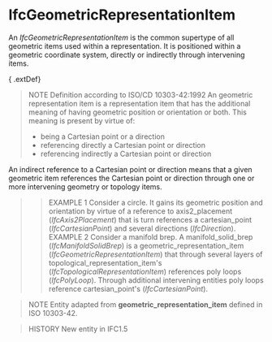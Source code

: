 # IfcGeometricRepresentationItem

An _IfcGeometricRepresentationItem_ is the common supertype of all geometric items used within a representation. It is positioned within a geometric coordinate system, directly or indirectly through intervening items.

{ .extDef}
> NOTE Definition according to ISO/CD 10303-42:1992
> An geometric representation item is a representation item that has the additional meaning of having geometric position or orientation or both. This meaning is present by virtue of:
>
> * being a Cartesian point or a direction
> * referencing directly a Cartesian point or direction
> * referencing indirectly a Cartesian point or direction

An indirect reference to a Cartesian point or direction means that a given geometric item references the Cartesian point or direction through one or more intervening geometry or topology items.
>
>> EXAMPLE 1 Consider a circle. It gains its geometric position and orientation by virtue of a reference to axis2_placement (_IfcAxis2Placement_) that is turn references a cartesian_point (_IfcCartesianPoint_) and several directions (_IfcDirection_).
>> EXAMPLE 2 Consider a manifold brep. A manifold_solid_brep (_IfcManifoldSolidBrep_) is a geometric_representation_item (_IfcGeometricRepresentationItem_) that through several layers of topological_representation_item's (_IfcTopologicalRepresentationItem_) references poly loops (_IfcPolyLoop_). Through additional intervening entities poly loops reference cartesian_point's (_IfcCartesianPoint_).


>
> NOTE Entity adapted from **geometric_representation_item** defined in ISO 10303-42.

> HISTORY New entity in IFC1.5
